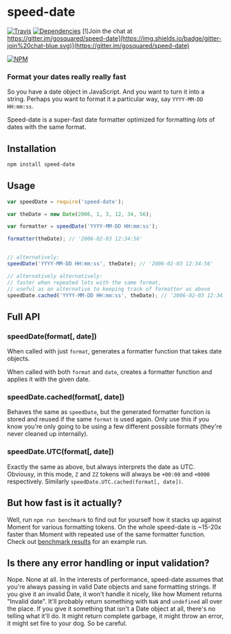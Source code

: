 # speed-date

[![Travis](https://api.travis-ci.org/gosquared/speed-date.svg)](https://travis-ci.org/gosquared/speed-date)
[![Dependencies](https://david-dm.org/gosquared/speed-date.svg)](https://david-dm.org/gosquared/speed-date)
[![Join the chat at https://gitter.im/gosquared/speed-date](https://img.shields.io/badge/gitter-join%20chat-blue.svg)](https://gitter.im/gosquared/speed-date)

[![NPM](https://nodei.co/npm/speed-date.png?downloads=true&downloadRank=true&stars=true)](https://www.npmjs.com/package/speed-date)

### Format your dates really really fast

So you have a date object in JavaScript. And you want to turn it into a string. Perhaps you want to format it a particular way, say `YYYY-MM-DD HH:mm:ss`.

Speed-date is a super-fast date formatter optimized for formatting _lots_ of dates with the same format.

## Installation

```sh
npm install speed-date
```

## Usage

```js
var speedDate = require('speed-date');

var theDate = new Date(2006, 1, 3, 12, 34, 56);

var formatter = speedDate('YYYY-MM-DD HH:mm:ss');

formatter(theDate); // '2006-02-03 12:34:56'


// alternatively:
speedDate('YYYY-MM-DD HH:mm:ss', theDate); // '2006-02-03 12:34:56'

// alternatively alternatively:
// faster when repeated lots with the same format,
// useful as an alternative to keeping track of formatter as above
speedDate.cached('YYYY-MM-DD HH:mm:ss', theDate); // '2006-02-03 12:34:56'
```

## Full API

### **speedDate(format[, date])**

When called with just `format`, generates a formatter function that takes date objects.

When called with both `format` and `date`, creates a formatter function and applies it with the given date.

### **speedDate.cached(format[, date])**

Behaves the same as `speedDate`, but the generated formatter function is stored and reused if the same `format` is used again. Only use this if you know you're only going to be using a few different possible formats (they're never cleaned up internally).

### **speedDate.UTC(format[, date])**

Exactly the same as above, but always interprets the date as UTC. Obviousy, in this mode, `Z` and `ZZ` tokens will always be `+00:00` and `+0000` respectively. Similarly `speedDate.UTC.cached(format[, date])`.

## But how fast is it actually?

Well, run `npm run benchmark` to find out for yourself how it stacks up against Moment for various formatting tokens. On the whole speed-date is ~15-20x faster than Moment with repeated use of the same formatter function. Check out [benchmark results](benchmark/results.txt) for an example run.

## Is there any error handling or input validation?

Nope. None at all. In the interests of performance, speed-date assumes that you're always passing in valid Date objects and sane formatting strings. If you give it an invalid Date, it won't handle it nicely, like how Moment returns "Invalid date". It'll probably return something with `NaN` and `undefined` all over the place. If you give it something that isn't a Date object at all, there's no telling what it'll do. It might return complete garbage, it might throw an error, it might set fire to your dog. So be careful.
